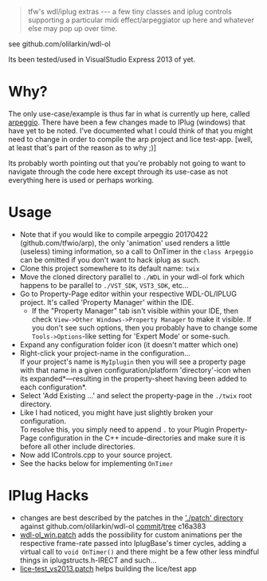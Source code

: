 <!-- Author:tfw
Author-meta:tfw
Title: twix
Subtitle: 
Date:
Encoding:utf8
version:tfwio.wordpress.com
mainfont:Montserrat
monofont:FreeMono
monoscale:0.8
dh:8in
dw:5in
top:0.75in
bottom:0.75in
lr:0.35in -->

> tfw's wdl/iplug extras --- a few tiny classes and iplug controls supporting a particular midi effect/arpeggiator up here and whatever else may pop up over time.

see github.com/olilarkin/wdl-ol

Its been tested/used in VisualStudio Express 2013 of yet.

# Why?

The only use-case/example is thus far in what is currently up here, called [arpeggio](https://github.com/tfwio/arp).  There have been a few changes made to IPlug (windows) that have yet to be noted.  I've documented what I could think of that you might need to change in order to compile the arp project and lice test-app. [well, at least that's part of the reason as to why ;)]

Its probably worth pointing out that you're probably not going to want to navigate through the code here except through its use-case as not everything here is used or perhaps working.

# Usage

- Note that if you would like to compile arpeggio 20170422 (github.com/tfwio/arp), the only 'animation' used renders a little (useless) timing information, so a call to OnTimer in the `class Arpeggio` can be omitted if you don't want to hack iplug as such.
- Clone this project somewhere to its default name: `twix`
- Move the cloned directory parallel to `./WDL` in your wdl-ol fork which happens to be parallel to `./VST_SDK`, `VST3_SDK`, etc...
- Go to Property-Page editor within your respective WDL-OL/IPLUG project.  It's called 'Property Manager' within the IDE.
    - If the "Property Manager" tab isn't visible within your IDE, then check `View->Other Windows->Property Manager` to make it visible.  If you don't see such options, then you probably have to change some `Tools->Options`-like setting for 'Expert Mode' or some-such.
- Expand any configuration folder icon (it doesn't matter which one)
- Right-click your project-name in the configuration...  
  If your project's name is `MyIplugin` then you will see a property page with that name in a given configuration/platform 'directory'-icon when its expanded*—resulting in the property-sheet having been added to each configuration*.
- Select 'Add Existing ...' and select the property-page in the `./twix` root directory.
- Like I had noticed, you might have just slightly broken your configuration.  
  To resolve this, you simply need to append `.` to your Plugin Property-Page configuration in the C++ incude-directories and make sure it is before all other include directories.
- Now add IControls.cpp to your source project.
- See the hacks below for implementing `OnTimer`

# IPlug Hacks

- changes are best described by the patches in the ['./patch' directory](patch)  
  against github.com/olilarkin/wdl-ol [commit](https://github.com/olilarkin/wdl-ol/commit/c16a383314612020b83d900c5ada1b8e82938816)/[tree](https://github.com/olilarkin/wdl-ol/tree/c16a383314612020b83d900c5ada1b8e82938816) c16a383
- [wdl-ol_win.patch](patch/wdl-ol_win.patch) adds the possibility for custom animations per the respective frame-rate passed into IplugBase's timer cycles, adding a virtual call to `void OnTimer()` and there might be a few other less mindful things in iplugstructs.h-IRECT and such...
- [lice-test_vs2013.patch](patch/lice-test_vs2013.patch) helps building the lice/test app

